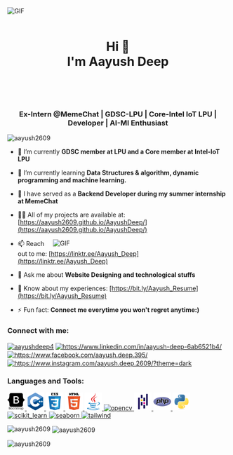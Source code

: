 <img align="left" alt="GIF" width="400" src="https://sunsetmediawave.files.wordpress.com/2014/11/2-1.gif?w=764" />
<br><br>
<h1 align="center">Hi 👋<br> I'm Aayush Deep</h1><br><br><br>
<h3 align="center">Ex-Intern @MemeChat | GDSC-LPU | Core-Intel IoT LPU | Developer | AI-Ml Enthusiast</h3>

<p align="left"> <img src="https://komarev.com/ghpvc/?username=aayush2609&label=Profile%20views&color=0e75b6&style=flat" alt="aayush2609" /> </p>

- 🔭 I’m currently **GDSC member at LPU and a Core member at Intel-IoT LPU**

- 🌱 I’m currently learning **Data Structures & algorithm, dynamic programming and machine learning.**

- 🤝 I have served as a **Backend Developer during my summer internship at MemeChat**

- 👨‍💻 All of my projects are available at: [https://aayush2609.github.io/AayushDeep/](https://aayush2609.github.io/AayushDeep/)

<img align="right" alt="GIF" width="400" src="https://media.giphy.com/media/836HiJc7pgzy8iNXCn/giphy.gif" />

- 📫 Reach out to me: [https://linktr.ee/Aayush_Deep](https://linktr.ee/Aayush_Deep)

- 💬 Ask me about **Website Designing and technological stuffs**

- 📄 Know about my experiences: [https://bit.ly/Aayush_Resume](https://bit.ly/Aayush_Resume)

- ⚡ Fun fact: **Connect me everytime you won't regret anytime:)**



<h3 align="left">Connect with me:</h3>
<p align="left">
<a href="https://twitter.com/aayushdeep4" target="blank"><img align="center" src="https://raw.githubusercontent.com/rahuldkjain/github-profile-readme-generator/master/src/images/icons/Social/twitter.svg" alt="aayushdeep4" height="30" width="40" /></a>
<a href="https://linkedin.com/in/https://www.linkedin.com/in/aayush-deep-6ab6521b4/" target="blank"><img align="center" src="https://raw.githubusercontent.com/rahuldkjain/github-profile-readme-generator/master/src/images/icons/Social/linked-in-alt.svg" alt="https://www.linkedin.com/in/aayush-deep-6ab6521b4/" height="30" width="40" /></a>
<a href="https://fb.com/https://www.facebook.com/aayush.deep.395/" target="blank"><img align="center" src="https://raw.githubusercontent.com/rahuldkjain/github-profile-readme-generator/master/src/images/icons/Social/facebook.svg" alt="https://www.facebook.com/aayush.deep.395/" height="30" width="40" /></a>
<a href="https://instagram.com/https://www.instagram.com/aayush.deep.2609/?theme=dark" target="blank"><img align="center" src="https://raw.githubusercontent.com/rahuldkjain/github-profile-readme-generator/master/src/images/icons/Social/instagram.svg" alt="https://www.instagram.com/aayush.deep.2609/?theme=dark" height="30" width="40" /></a>
</p>

<h3 align="left">Languages and Tools:</h3>
<p align="left"> <a href="https://getbootstrap.com" target="_blank" rel="noreferrer"> <img src="https://raw.githubusercontent.com/devicons/devicon/master/icons/bootstrap/bootstrap-plain-wordmark.svg" alt="bootstrap" width="40" height="40"/> </a> <a href="https://www.w3schools.com/cpp/" target="_blank" rel="noreferrer"> <img src="https://raw.githubusercontent.com/devicons/devicon/master/icons/cplusplus/cplusplus-original.svg" alt="cplusplus" width="40" height="40"/> </a> <a href="https://www.w3schools.com/css/" target="_blank" rel="noreferrer"> <img src="https://raw.githubusercontent.com/devicons/devicon/master/icons/css3/css3-original-wordmark.svg" alt="css3" width="40" height="40"/> </a> <a href="https://www.w3.org/html/" target="_blank" rel="noreferrer"> <img src="https://raw.githubusercontent.com/devicons/devicon/master/icons/html5/html5-original-wordmark.svg" alt="html5" width="40" height="40"/> </a> <a href="https://www.java.com" target="_blank" rel="noreferrer"> <img src="https://raw.githubusercontent.com/devicons/devicon/master/icons/java/java-original.svg" alt="java" width="40" height="40"/> </a> <a href="https://opencv.org/" target="_blank" rel="noreferrer"> <img src="https://www.vectorlogo.zone/logos/opencv/opencv-icon.svg" alt="opencv" width="40" height="40"/> </a> <a href="https://pandas.pydata.org/" target="_blank" rel="noreferrer"> <img src="https://raw.githubusercontent.com/devicons/devicon/2ae2a900d2f041da66e950e4d48052658d850630/icons/pandas/pandas-original.svg" alt="pandas" width="40" height="40"/> </a> <a href="https://www.php.net" target="_blank" rel="noreferrer"> <img src="https://raw.githubusercontent.com/devicons/devicon/master/icons/php/php-original.svg" alt="php" width="40" height="40"/> </a> <a href="https://www.python.org" target="_blank" rel="noreferrer"> <img src="https://raw.githubusercontent.com/devicons/devicon/master/icons/python/python-original.svg" alt="python" width="40" height="40"/> </a> <a href="https://scikit-learn.org/" target="_blank" rel="noreferrer"> <img src="https://upload.wikimedia.org/wikipedia/commons/0/05/Scikit_learn_logo_small.svg" alt="scikit_learn" width="40" height="40"/> </a> <a href="https://seaborn.pydata.org/" target="_blank" rel="noreferrer"> <img src="https://seaborn.pydata.org/_images/logo-mark-lightbg.svg" alt="seaborn" width="40" height="40"/> </a> <a href="https://tailwindcss.com/" target="_blank" rel="noreferrer"> <img src="https://www.vectorlogo.zone/logos/tailwindcss/tailwindcss-icon.svg" alt="tailwind" width="40" height="40"/> </a> </p>

<p><img align="left" src="https://github-readme-stats.vercel.app/api/top-langs?username=aayush2609&show_icons=true&locale=en&layout=compact" alt="aayush2609" /></p>

<p>&nbsp;<img align="center" src="https://github-readme-stats.vercel.app/api?username=aayush2609&show_icons=true&locale=en" alt="aayush2609" /></p>

<p><img align="center" src="https://github-readme-streak-stats.herokuapp.com/?user=aayush2609&" alt="aayush2609" /></p>
